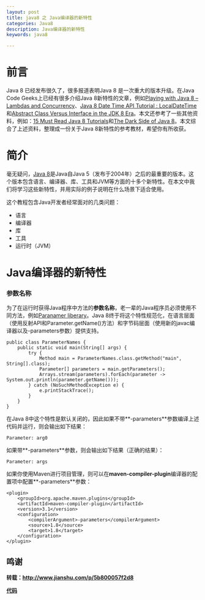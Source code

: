 ```yaml
---
layout: post
title: java8 之 Java编译器的新特性
categories: Java8
description: Java编译器的新特性
keywords: java8

---
```


# 前言
  Java 8 已经发布很久了，很多报道表明Java 8 是一次重大的版本升级。在Java Code Geeks上已经有很多介绍Java 8新特性的文章，例如[Playing with Java 8 – Lambdas and Concurrency](https://www.javacodegeeks.com/2014/04/playing-with-java-8-lambdas-and-concurrency.html)、[Java 8 Date Time API Tutorial : LocalDateTime](https://www.javacodegeeks.com/2014/04/java-8-date-time-api-tutorial-localdatetime.html)和[Abstract Class Versus Interface in the JDK 8 Era](https://www.javacodegeeks.com/2014/04/abstract-class-versus-interface-in-the-jdk-8-era.html)。本文还参考了一些其他资料，例如：[15 Must Read Java 8 Tutorials](https://www.javacodegeeks.com/2014/04/15-must-read-java-8-tutorials.html)和[The Dark Side of Java 8](https://www.javacodegeeks.com/2014/04/java-8-friday-the-dark-side-of-java-8.html)。本文综合了上述资料，整理成一份关于Java 8新特性的参考教材，希望你有所收获。
  


# 简介

毫无疑问，[Java 8](http://www.oracle.com/technetwork/java/javase/8u-relnotes-2225394.html)是Java自Java 5（发布于2004年）之后的最重要的版本。这个版本包含语言、编译器、库、工具和JVM等方面的十多个新特性。在本文中我们将学习这些新特性，并用实际的例子说明在什么场景下适合使用。

这个教程包含Java开发者经常面对的几类问题：

* 语言
* 编译器
* 库
* 工具
* 运行时（JVM）  

# Java编译器的新特性
### 参数名称

为了在运行时获得Java程序中方法的**参数名称**，老一辈的Java程序员必须使用不同方法，例如[Paranamer liberary](https://github.com/paul-hammant/paranamer)。Java 8终于将这个特性规范化，在语言层面（使用反射API和Parameter.getName()方法）和字节码层面（使用新的javac编译器以及-parameters参数）提供支持。

	public class ParameterNames {
	    public static void main(String[] args) {
	        try {
	            Method main = ParameterNames.class.getMethod("main", String[].class);
	            Parameter[] parameters = main.getParameters();
	            Arrays.stream(parameters).forEach(parameter -> System.out.println(parameter.getName()));
	        } catch (NoSuchMethodException e) {
	            e.printStackTrace();
	        }
	    }
	}
	
	
在Java 8中这个特性是默认关闭的，因此如果不带**-parameters**参数编译上述代码并运行，则会输出如下结果：

	Parameter: arg0
	
如果带**-parameters**参数，则会输出如下结果（正确的结果）：

	Parameter: args
	
如果你使用Maven进行项目管理，则可以在**maven-compiler-plugin**编译器的配置项中配置**-parameters**参数：

	<plugin>
	    <groupId>org.apache.maven.plugins</groupId>
	    <artifactId>maven-compiler-plugin</artifactId>
	    <version>3.1</version>
	    <configuration>
	        <compilerArgument>-parameters</compilerArgument>
	        <source>1.8</source>
	        <target>1.8</target>
	    </configuration>
	</plugin>

## 鸣谢
**转载：http://www.jianshu.com/p/5b800057f2d8**

**[代码](https://github.com/changdaye/java8/tree/master/src/p3)**


